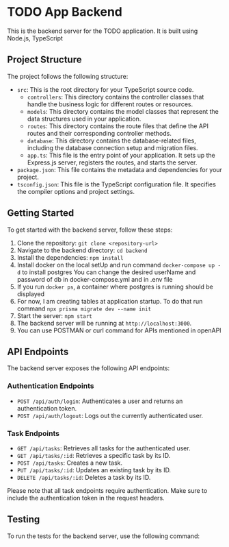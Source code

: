 # TODO App Backend

This is the backend server for the TODO application. It is built using Node.js, TypeScript

## Project Structure

The project follows the following structure:

- `src`: This is the root directory for your TypeScript source code.
    - `controllers`: This directory contains the controller classes that handle the business logic for different routes or resources.
    - `models`: This directory contains the model classes that represent the data structures used in your application.
    - `routes`: This directory contains the route files that define the API routes and their corresponding controller methods.
    - `database`: This directory contains the database-related files, including the database connection setup and migration files.
    - `app.ts`: This file is the entry point of your application. It sets up the Express.js server, registers the routes, and starts the server.
- `package.json`: This file contains the metadata and dependencies for your project.
- `tsconfig.json`: This file is the TypeScript configuration file. It specifies the compiler options and project settings.

## Getting Started

To get started with the backend server, follow these steps:

1. Clone the repository: `git clone <repository-url>`
2. Navigate to the backend directory: `cd backend`
3. Install the dependencies: `npm install`
4. Install docker on the local setUp and run command `docker-compose up -d` to install postgres
    You can change the desired userName and password of db in docker-compose.yml and in .env file
5. If you run `docker ps`, a container where postgres is running should be displayed
6. For now, I am creating tables at application startup. To do that run command `npx prisma migrate dev --name init`
7. Start the server: `npm start`
8. The backend server will be running at `http://localhost:3000`.
9. You can use POSTMAN or curl command for APIs mentioned in openAPI 

## API Endpoints

The backend server exposes the following API endpoints:

### Authentication Endpoints

- `POST /api/auth/login`: Authenticates a user and returns an authentication token.
- `POST /api/auth/logout`: Logs out the currently authenticated user.

### Task Endpoints

- `GET /api/tasks`: Retrieves all tasks for the authenticated user.
- `GET /api/tasks/:id`: Retrieves a specific task by its ID.
- `POST /api/tasks`: Creates a new task.
- `PUT /api/tasks/:id`: Updates an existing task by its ID.
- `DELETE /api/tasks/:id`: Deletes a task by its ID.

Please note that all task endpoints require authentication. Make sure to include the authentication token in the request headers.

## Testing

To run the tests for the backend server, use the following command: